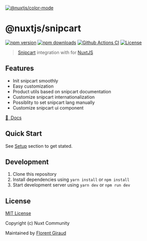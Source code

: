 [![@nuxtjs/color-mode](https://snipcart.nuxtjs.org/preview.png)](https://snipcart.nuxtjs.org)

# @nuxtjs/snipcart

[![npm version][npm-version-src]][npm-version-href]
[![npm downloads][npm-downloads-src]][npm-downloads-href]
[![Github Actions CI][github-actions-ci-src]][github-actions-ci-href]
[![License][license-src]][license-href]

> [Snipcart](https://docs.snipcart.com/v3/setup/installation) integration with for [NuxtJS](https://nuxtjs.org)

## Features

- Init snipcart smoothly
- Easy customization
- Product utils based on snipcart documentation
- Customize snipcart internationalization
- Possiblity to set snipcart lang manually
- Customize snipcart ui component

[📖 &nbsp;Docs](https://snipcart.nuxtjs.org)

## Quick Start

See [Setup](https://snipcart.nuxtjs.org/setup) section to get stated.

## Development

1. Clone this repository
2. Install dependencies using `yarn install` or `npm install`
3. Start development server using `yarn dev` or `npm run dev`

## License

[MIT License](./LICENSE)

Copyright (c) Nuxt Community

Maintained by [Florent Giraud](https://github.com/f3ltron)

<!-- Badges -->
[npm-version-src]: https://img.shields.io/npm/v/@nuxtjs/snipcart/latest.svg
[npm-version-href]: https://npmjs.com/package/@nuxtjs/snipcart

[npm-downloads-src]: https://img.shields.io/npm/dt/@nuxtjs/snipcart.svg
[npm-downloads-href]: https://npmjs.com/package/@nuxtjs/snipcart

[github-actions-ci-src]: https://github.com/nuxt-community/snipcart-module/workflows/ci/badge.svg
[github-actions-ci-href]: https://github.com/nuxt-community/snipcart-module/actions?query=workflow%3Aci

[codecov-src]: https://img.shields.io/codecov/c/github/nuxt-community/snipcart-module.svg
[codecov-href]: https://codecov.io/gh/nuxt-community/snipcart-module

[license-src]: https://img.shields.io/npm/l/@nuxtjs/snipcart.svg
[license-href]: https://npmjs.com/package/@nuxtjs/snipcart
